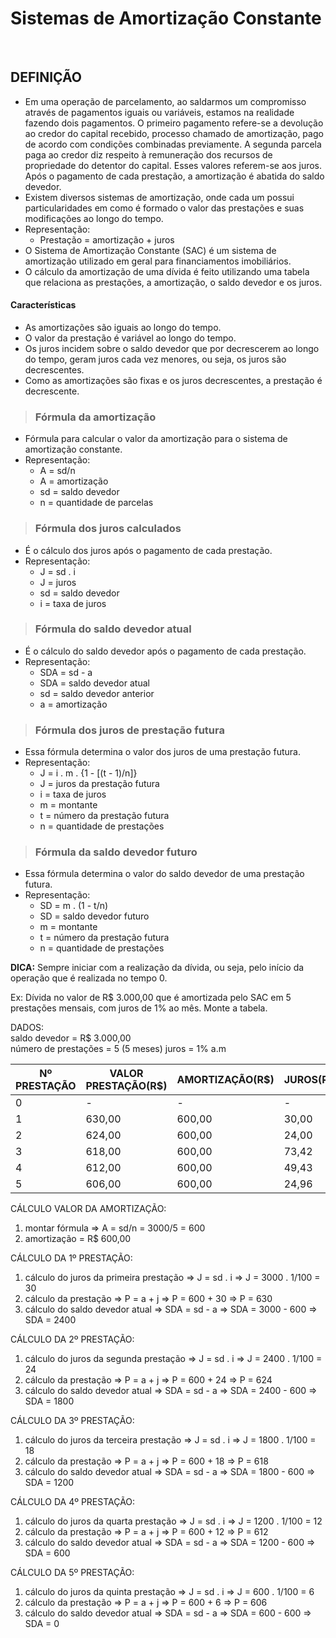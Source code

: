 # Sistemas de Amortização Constante

<br>

## DEFINIÇÃO
* Em uma operação de parcelamento, ao saldarmos um compromisso através de pagamentos iguais ou variáveis, estamos na realidade fazendo dois pagamentos. O primeiro pagamento refere-se a devolução ao credor do capital recebido, processo chamado de amortização, pago de acordo com condições combinadas previamente. A segunda parcela paga ao credor diz respeito à remuneração dos recursos de propriedade do detentor do capital. Esses valores referem-se aos juros. Após o pagamento de cada prestação, a amortização é abatida do saldo devedor.
* Existem diversos sistemas de amortização, onde cada um possui particularidades em como é formado o valor das prestações e suas modificações ao longo do tempo.
* Representação:
  - Prestação = amortização + juros
* O Sistema de Amortização Constante (SAC) é um sistema de amortização utilizado em geral para financiamentos imobiliários. 
* O cálculo da amortização de uma dívida é feito utilizando uma tabela que relaciona as prestações, a amortização, o saldo devedor e os juros.

#### Características
* As amortizações são iguais ao longo do tempo.
* O valor da prestação é variável ao longo do tempo.
* Os juros incidem sobre o saldo devedor que por decrescerem ao longo do tempo, geram juros cada vez menores, ou seja, os juros são decrescentes.
* Como as amortizações são fixas e os juros decrescentes, a prestação é decrescente.

> ### Fórmula da amortização
* Fórmula para calcular o valor da amortização para o sistema de amortização constante.
* Representação:
  - A = sd/n
  - A = amortização
  - sd = saldo devedor
  - n = quantidade de parcelas

> ### Fórmula dos juros calculados
* É o cálculo dos juros após o pagamento de cada prestação.
* Representação:
  - J = sd . i
  - J = juros
  - sd = saldo devedor
  - i = taxa de juros

> ### Fórmula do saldo devedor atual
* É o cálculo do saldo devedor após o pagamento de cada prestação.
* Representação:
  - SDA = sd - a
  - SDA = saldo devedor atual
  - sd = saldo devedor anterior
  - a = amortização

> ### Fórmula dos juros de prestação futura
* Essa fórmula determina o valor dos juros de uma prestação futura.
* Representação:
  - J = i . m . {1 - [(t - 1)/n]}
  - J = juros da prestação futura
  - i = taxa de juros
  - m = montante
  - t = número da prestação futura
  - n = quantidade de prestações

> ### Fórmula da saldo devedor futuro
* Essa fórmula determina o valor do saldo devedor de uma prestação futura.
* Representação:
  - SD = m . (1 - t/n)
  - SD = saldo devedor futuro
  - m = montante
  - t = número da prestação futura
  - n = quantidade de prestações

**DICA:** Sempre iniciar com a realização da dívida, ou seja, pelo início da operação que é realizada no tempo 0.

Ex: Dívida no valor de R$ 3.000,00 que é amortizada pelo SAC em 5 prestações mensais, com juros de 1% ao mês. Monte a tabela.

DADOS:   
saldo devedor = R$ 3.000,00    
número de prestações = 5 (5 meses) 
juros = 1% a.m  

| Nº PRESTAÇÃO | VALOR PRESTAÇÃO(R$) | AMORTIZAÇÃO(R$) | JUROS(R$) | SALDO DEVEDOR(R$) |
| ------------ | ------------------- | --------------- | --------- | ----------------- |
| 0            | -                   | -               | -         | 3.000,00          |
| 1            | 630,00              | 600,00          | 30,00     | 2.400,00          |
| 2            | 624,00              | 600,00          | 24,00     | 1.800,00          |
| 3            | 618,00              | 600,00          | 73,42     | 1.200,00          |
| 4            | 612,00              | 600,00          | 49,43     | 600,00            |
| 5            | 606,00              | 600,00          | 24,96     | 0                 | 

CÁLCULO VALOR DA AMORTIZAÇÃO:
1. montar fórmula =>  A = sd/n = 3000/5 = 600
2. amortização = R$ 600,00

CÁLCULO DA 1º PRESTAÇÃO:
1. cálculo do juros da primeira prestação => J = sd . i => J = 3000 . 1/100 = 30 
2. cálculo da prestação => P = a + j => P = 600 + 30 => P = 630 
3. cálculo do saldo devedor atual => SDA = sd - a => SDA = 3000 - 600 => SDA = 2400

CÁLCULO DA 2º PRESTAÇÃO:
1. cálculo do juros da segunda prestação => J = sd . i => J = 2400 . 1/100 = 24 
2. cálculo da prestação => P = a + j => P = 600 + 24 => P = 624 
3. cálculo do saldo devedor atual => SDA = sd - a => SDA = 2400 - 600 => SDA = 1800

CÁLCULO DA 3º PRESTAÇÃO:
1. cálculo do juros da terceira prestação => J = sd . i => J = 1800 . 1/100 = 18 
2. cálculo da prestação => P = a + j => P = 600 + 18 => P = 618 
3. cálculo do saldo devedor atual => SDA = sd - a => SDA = 1800 - 600 => SDA = 1200
  
CÁLCULO DA 4º PRESTAÇÃO:
1. cálculo do juros da quarta prestação => J = sd . i => J = 1200 . 1/100 = 12 
2. cálculo da prestação => P = a + j => P = 600 + 12 => P = 612 
3. cálculo do saldo devedor atual => SDA = sd - a => SDA = 1200 - 600 => SDA = 600

CÁLCULO DA 5º PRESTAÇÃO:
1. cálculo do juros da quinta prestação => J = sd . i => J = 600 . 1/100 = 6 
2. cálculo da prestação => P = a + j => P = 600 + 6 => P = 606 
3. cálculo do saldo devedor atual => SDA = sd - a => SDA = 600 - 600 => SDA = 0